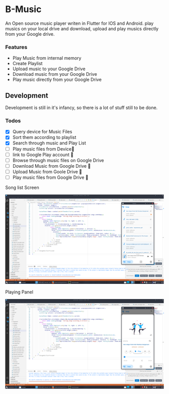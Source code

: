 # B-Music

An Open source music player writen in Flutter for IOS and Android. play musics  on your local drive and download, upload and play musics directly from your Google drive.

### Features
- Play Music from internal memory
- Create Playlist
- Upload music to your Google Drive
- Download music from your Google Drive
- Play music directly from your Google Drive

## Development

Development is still in it's infancy, so there is a lot of stuff still to be done.

### Todos
- [x] Query device for Music Files
- [x] Sort them according to playlist
- [x] Search through music and Play List
- [ ] Play music files from Device:tada:
- [ ] link to Google Play account :tada:
- [ ] Browse through music files on Google Drive
- [ ] Download Music from Google Drive :tada:
- [ ] Upload Music from Goole Drive :tada:
- [ ] Play music files from Google Drive :tada:

Song list Screen

![first screenshot of the music lists](./screenshot.png)

Playing Panel

![first screenshot of the music playing screen](./screenshot_2.png)
